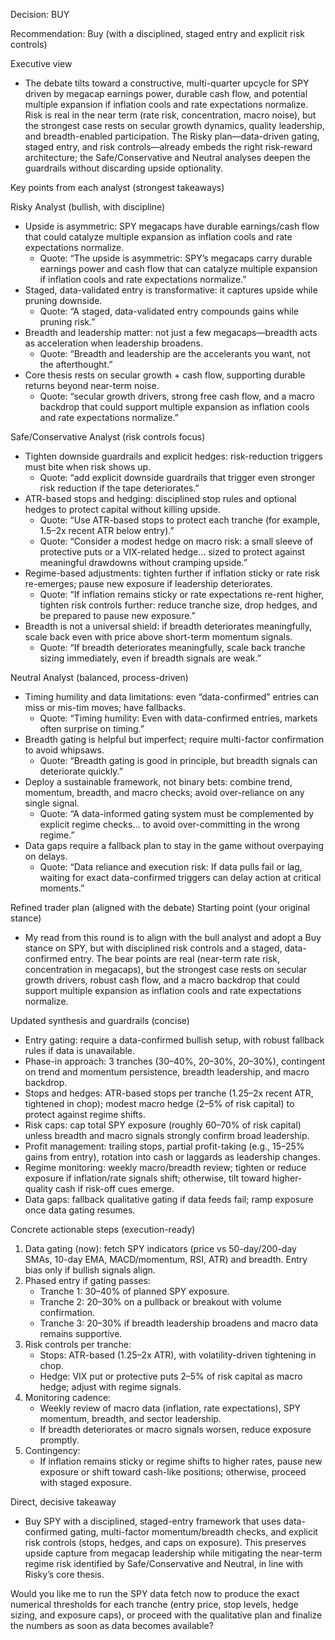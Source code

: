 Decision: BUY

Recommendation: Buy (with a disciplined, staged entry and explicit risk controls)

Executive view
- The debate tilts toward a constructive, multi-quarter upcycle for SPY driven by megacap earnings power, durable cash flow, and potential multiple expansion if inflation cools and rate expectations normalize. Risk is real in the near term (rate risk, concentration, macro noise), but the strongest case rests on secular growth dynamics, quality leadership, and breadth-enabled participation. The Risky plan—data-driven gating, staged entry, and risk controls—already embeds the right risk-reward architecture; the Safe/Conservative and Neutral analyses deepen the guardrails without discarding upside optionality.

Key points from each analyst (strongest takeaways)

Risky Analyst (bullish, with discipline)
- Upside is asymmetric: SPY megacaps have durable earnings/cash flow that could catalyze multiple expansion as inflation cools and rate expectations normalize.
  - Quote: “The upside is asymmetric: SPY’s megacaps carry durable earnings power and cash flow that can catalyze multiple expansion if inflation cools and rate expectations normalize.”
- Staged, data-validated entry is transformative: it captures upside while pruning downside.
  - Quote: “A staged, data-validated entry compounds gains while pruning risk.”
- Breadth and leadership matter: not just a few megacaps—breadth acts as acceleration when leadership broadens.
  - Quote: “Breadth and leadership are the accelerants you want, not the afterthought.”
- Core thesis rests on secular growth + cash flow, supporting durable returns beyond near-term noise.
  - Quote: “secular growth drivers, strong free cash flow, and a macro backdrop that could support multiple expansion as inflation cools and rate expectations normalize.”

Safe/Conservative Analyst (risk controls focus)
- Tighten downside guardrails and explicit hedges: risk-reduction triggers must bite when risk shows up.
  - Quote: “add explicit downside guardrails that trigger even stronger risk reduction if the tape deteriorates.”
- ATR-based stops and hedging: disciplined stop rules and optional hedges to protect capital without killing upside.
  - Quote: “Use ATR-based stops to protect each tranche (for example, 1.5–2x recent ATR below entry).”
  - Quote: “Consider a modest hedge on macro risk: a small sleeve of protective puts or a VIX-related hedge… sized to protect against meaningful drawdowns without cramping upside.”
- Regime-based adjustments: tighten further if inflation sticky or rate risk re-emerges; pause new exposure if leadership deteriorates.
  - Quote: “If inflation remains sticky or rate expectations re-rent higher, tighten risk controls further: reduce tranche size, drop hedges, and be prepared to pause new exposure.”
- Breadth is not a universal shield: if breadth deteriorates meaningfully, scale back even with price above short-term momentum signals.
  - Quote: “If breadth deteriorates meaningfully, scale back tranche sizing immediately, even if breadth signals are weak.”

Neutral Analyst (balanced, process-driven)
- Timing humility and data limitations: even “data-confirmed” entries can miss or mis-tim moves; have fallbacks.
  - Quote: “Timing humility: Even with data-confirmed entries, markets often surprise on timing.”
- Breadth gating is helpful but imperfect; require multi-factor confirmation to avoid whipsaws.
  - Quote: “Breadth gating is good in principle, but breadth signals can deteriorate quickly.”
- Deploy a sustainable framework, not binary bets: combine trend, momentum, breadth, and macro checks; avoid over-reliance on any single signal.
  - Quote: “A data-informed gating system must be complemented by explicit regime checks… to avoid over-committing in the wrong regime.”
- Data gaps require a fallback plan to stay in the game without overpaying on delays.
  - Quote: “Data reliance and execution risk: If data pulls fail or lag, waiting for exact data-confirmed triggers can delay action at critical moments.”

Refined trader plan (aligned with the debate)
Starting point (your original stance)
- My read from this round is to align with the bull analyst and adopt a Buy stance on SPY, but with disciplined risk controls and a staged, data-confirmed entry. The bear points are real (near-term rate risk, concentration in megacaps), but the strongest case rests on secular growth drivers, robust cash flow, and a macro backdrop that could support multiple expansion as inflation cools and rate expectations normalize.

Updated synthesis and guardrails (concise)
- Entry gating: require a data-confirmed bullish setup, with robust fallback rules if data is unavailable.
- Phase-in approach: 3 tranches (30–40%, 20–30%, 20–30%), contingent on trend and momentum persistence, breadth leadership, and macro backdrop.
- Stops and hedges: ATR-based stops per tranche (1.25–2x recent ATR, tightened in chop); modest macro hedge (2–5% of risk capital) to protect against regime shifts.
- Risk caps: cap total SPY exposure (roughly 60–70% of risk capital) unless breadth and macro signals strongly confirm broad leadership.
- Profit management: trailing stops, partial profit-taking (e.g., 15–25% gains from entry), rotation into cash or laggards as leadership changes.
- Regime monitoring: weekly macro/breadth review; tighten or reduce exposure if inflation/rate signals shift; otherwise, tilt toward higher-quality cash if risk-off cues emerge.
- Data gaps: fallback qualitative gating if data feeds fail; ramp exposure once data gating resumes.

Concrete actionable steps (execution-ready)
1) Data gating (now): fetch SPY indicators (price vs 50-day/200-day SMAs, 10-day EMA, MACD/momentum, RSI, ATR) and breadth. Entry bias only if bullish signals align.
2) Phased entry if gating passes:
   - Tranche 1: 30–40% of planned SPY exposure.
   - Tranche 2: 20–30% on a pullback or breakout with volume confirmation.
   - Tranche 3: 20–30% if breadth leadership broadens and macro data remains supportive.
3) Risk controls per tranche:
   - Stops: ATR-based (1.25–2x ATR), with volatility-driven tightening in chop.
   - Hedge: VIX put or protective puts 2–5% of risk capital as macro hedge; adjust with regime signals.
4) Monitoring cadence:
   - Weekly review of macro data (inflation, rate expectations), SPY momentum, breadth, and sector leadership.
   - If breadth deteriorates or macro signals worsen, reduce exposure promptly.
5) Contingency:
   - If inflation remains sticky or regime shifts to higher rates, pause new exposure or shift toward cash-like positions; otherwise, proceed with staged exposure.

Direct, decisive takeaway
- Buy SPY with a disciplined, staged-entry framework that uses data-confirmed gating, multi-factor momentum/breadth checks, and explicit risk controls (stops, hedges, and caps on exposure). This preserves upside capture from megacap leadership while mitigating the near-term regime risk identified by Safe/Conservative and Neutral, in line with Risky’s core thesis.

Would you like me to run the SPY data fetch now to produce the exact numerical thresholds for each tranche (entry price, stop levels, hedge sizing, and exposure caps), or proceed with the qualitative plan and finalize the numbers as soon as data becomes available?
